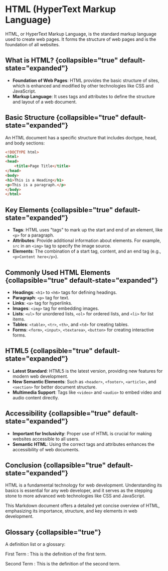 # HTML (HyperText Markup Language)

HTML, or HyperText Markup Language, is the standard markup language used to create web pages. It forms the structure of
web pages and is the foundation of all websites.

## What is HTML? {collapsible="true" default-state="expanded"}

- **Foundation of Web Pages**: HTML provides the basic structure of sites, which is enhanced and modified by other
  technologies like CSS and JavaScript.
- **Markup Language**: It uses tags and attributes to define the structure and layout of a web document.

## Basic Structure {collapsible="true" default-state="expanded"}

An HTML document has a specific structure that includes doctype, head, and body sections:

```html
<!DOCTYPE html>
<html>
<head>
    <title>Page Title</title>
</head>
<body>
<h1>This is a Heading</h1>
<p>This is a paragraph.</p>
</body>
</html>
```

## Key Elements {collapsible="true" default-state="expanded"}

- **Tags**: HTML uses "tags" to mark up the start and end of an element, like `<p>` for a paragraph.
- **Attributes**: Provide additional information about elements. For example, `src` in an `<img>` tag to specify the
  image
  source.
- **Elements**: The combination of a start tag, content, and an end tag (e.g., `<p>Content here</p>`).

## Commonly Used HTML Elements {collapsible="true" default-state="expanded"}

- **Headings**: `<h1>` to `<h6>` tags for defining headings.
- **Paragraph**: `<p>` tag for text.
- **Links**: `<a>` tag for hyperlinks.
- **Images**: `<img>` tag for embedding images.
- **Lists**: `<ul>` for unordered lists, `<ol>` for ordered lists, and `<li>` for list items.
- **Tables**: `<table>`, `<tr>`, `<th>`, and `<td>` for creating tables.
- **Forms**: `<form>`, `<input>`, `<textarea>`, `<button>` for creating interactive forms.

## HTML5 {collapsible="true" default-state="expanded"}

- **Latest Standard**: HTML5 is the latest version, providing new features for modern web development.
- **New Semantic Elements**: Such as `<header>`, `<footer>`, `<article>`, and `<section>` for better document structure.
- **Multimedia Support**: Tags like `<video>` and `<audio>` to embed video and audio content directly.

## Accessibility {collapsible="true" default-state="expanded"}

- **Important for Inclusivity**: Proper use of HTML is crucial for making websites accessible to all users.
- **Semantic HTML**: Using the correct tags and attributes enhances the accessibility of web documents.

## Conclusion {collapsible="true" default-state="expanded"}

HTML is a fundamental technology for web development. Understanding its basics is essential for any web developer, and
it serves as the stepping stone to more advanced web technologies like CSS and JavaScript.

This Markdown document offers a detailed yet concise overview of HTML, emphasizing its importance, structure, and key
elements in web development.

## Glossary {collapsible="true"}

A definition list or a glossary:

First Term
: This is the definition of the first term.

Second Term
: This is the definition of the second term.
